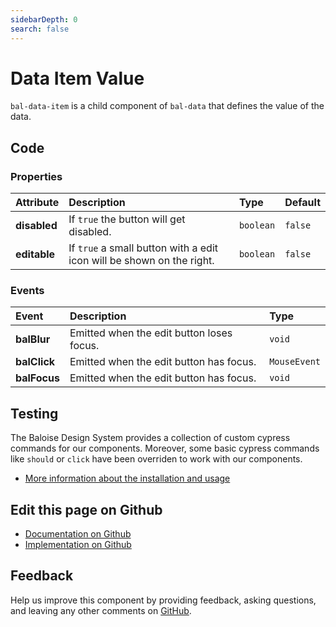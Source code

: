 ```yaml
---
sidebarDepth: 0
search: false
---
```



# Data Item Value

`bal-data-item` is a child component of `bal-data` that defines the value of the data.




<ClientOnly><docs-component-tabs></docs-component-tabs></ClientOnly>

<!-- docs:child of bal-data -->


## Code



### Properties


| Attribute    | Description                                                           | Type                 | Default            |
| :----------- | :-------------------------------------------------------------------- | :------------------- | :----------------- |
| **disabled** | If `true` the button will get disabled.                               | <code>boolean</code> | <code>false</code> |
| **editable** | If `true` a small button with a edit icon will be shown on the right. | <code>boolean</code> | <code>false</code> |

### Events


| Event        | Description                               | Type                    |
| :----------- | :---------------------------------------- | :---------------------- |
| **balBlur**  | Emitted when the edit button loses focus. | <code>void</code>       |
| **balClick** | Emitted when the edit button has focus.   | <code>MouseEvent</code> |
| **balFocus** | Emitted when the edit button has focus.   | <code>void</code>       |

## Testing

The Baloise Design System provides a collection of custom cypress commands for our components. Moreover, some basic cypress commands like `should` or `click` have been overriden to work with our components.

- [More information about the installation and usage](/components/tooling/testing.html)



## Edit this page on Github

* [Documentation on Github](https://github.com/baloise/design-system/blob/master/docs/src/components/components/bal-data-value.md)
* [Implementation on Github](https://github.com/baloise/design-system/blob/master/packages/components/src/components/bal-data-value)

## Feedback

Help us improve this component by providing feedback, asking questions, and leaving any other comments on [GitHub](https://github.com/baloise/design-system/issues/new).

